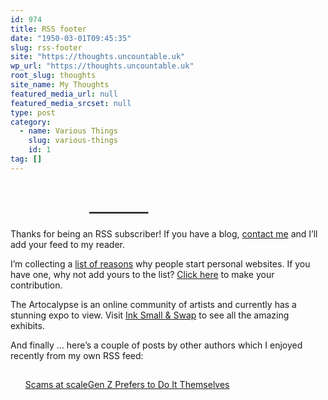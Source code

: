 ```yaml
---
id: 974
title: RSS footer
date: "1950-03-01T09:45:35"
slug: rss-footer
site: "https://thoughts.uncountable.uk"
wp_url: "https://thoughts.uncountable.uk"
root_slug: thoughts
site_name: My Thoughts
featured_media_url: null
featured_media_srcset: null
type: post
category:
  - name: Various Things
    slug: various-things
    id: 1
tag: []
---
```



<h2 style="padding-top:35px; width: 100%;max-width: 50%; margin: auto;">&#8212;&#8212;&#8212;&#8212;&#8211;</h2>



<p>Thanks for being an RSS subscriber! If you have a blog, <a href="https://thoughts.uncountable.uk/contact-me/">contact me</a> and I&#8217;ll add your feed to my reader.</p>



<p>I&#8217;m collecting a <a href="https://thoughts.uncountable.uk/why-did-you-make-a-website/">list of reasons</a> why people start personal websites.  If you have one, why not add yours to the list?  <a href="https://thoughts.uncountable.uk/why-did-you-make-a-website/">Click here</a> to make your contribution.</p>






</p>
<p>The Artocalypse is an online community of artists and currently has a stunning expo to view.  Visit <a href="https://the.artocalypse.org/expo/2025-ink-small-expo-and-swap/">Ink Small &#038; Swap</a> to see all the amazing exhibits.</p>
<p>
















<p>And finally &#8230; here&#8217;s a couple of posts by other authors which I enjoyed recently from my own RSS feed:</p>


<div class="feedzy-dae6391978e46b26b75ba179f91fdb80 feedzy-rss"><ul><li  style="padding: 15px 0 25px" class="rss_item"><span class="title"><a href="https://seths.blog/2025/10/scams-at-scale/" target="_blank" rel=" noopener">Scams at scale</a></span><div class="rss_content" style=""></div></li><li  style="padding: 15px 0 25px" class="rss_item"><span class="title"><a href="https://www.thedailyupside.com/advisor/investing-strategies/gen-z-prefers-to-do-it-themselves/" target="_blank" rel=" noopener">Gen Z Prefers to Do It Themselves</a></span><div class="rss_content" style=""></div></li></ul> </div><style type="text/css" media="all">.feedzy-rss .rss_item .rss_image{float:left;position:relative;border:none;text-decoration:none;max-width:100%}.feedzy-rss .rss_item .rss_image span{display:inline-block;position:absolute;width:100%;height:100%;background-position:50%;background-size:cover}.feedzy-rss .rss_item .rss_image{margin:.3em 1em 0 0;content-visibility:auto}.feedzy-rss ul{list-style:none}.feedzy-rss ul li{display:inline-block}</style>

